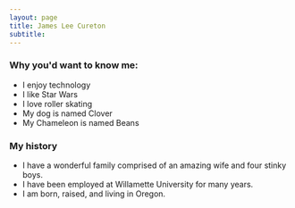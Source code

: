 ```yaml
---
layout: page
title: James Lee Cureton
subtitle: 
---
```


### Why you'd want to know me:

- I enjoy technology
- I like Star Wars
- I love roller skating
- My dog is named Clover
- My Chameleon is named Beans


### My history

- I have a wonderful family comprised of an amazing wife and four stinky boys.
- I have been employed at Willamette University for many years.
- I am born, raised, and living in Oregon.
